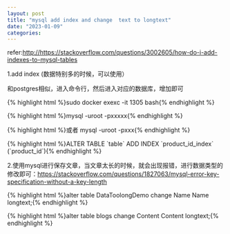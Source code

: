 ```yaml
---
layout: post
title: "mysql add index and change  text to longtext"
date: "2023-01-09"
categories: 
---
```

<p>refer:<a href="http://https://stackoverflow.com/questions/3002605/how-do-i-add-indexes-to-mysql-tables">http://https://stackoverflow.com/questions/3002605/how-do-i-add-indexes-to-mysql-tables</a></p>
<p>1.add index (数据特别多的时候，可以使用）</p>
<p>和postgres相似，进入命令行，然后进入对应的数据库，增加即可</p>
<p>{% highlight html %}sudo docker exexc -it 1305 bash{% endhighlight %}</p>
<p>{% highlight html %}mysql -uroot -pxxxxx{% endhighlight %}</p>
<p>{% highlight html %}或者 mysql -uroot -pxxx{% endhighlight %}</p>
{% highlight html %}ALTER TABLE `table` ADD INDEX `product_id_index` (`product_id`){% endhighlight %}
<p>2.使用mysql进行保存文章，当文章太长的时候，就会出现报错，进行数据类型的修改即可：<a href="https://stackoverflow.com/questions/1827063/mysql-error-key-specification-without-a-key-length">https://stackoverflow.com/questions/1827063/mysql-error-key-specification-without-a-key-length</a></p>
<p>{% highlight html %}alter table DataToolongDemo change Name Name longtext;{% endhighlight %}</p>
<p>{% highlight html %}alter table blogs change Content Content longtext;{% endhighlight %}</p>
<p>&nbsp;</p>
<p>&nbsp;</p>
